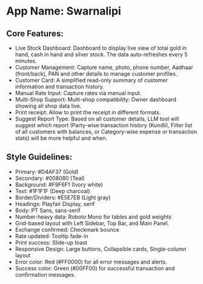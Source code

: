 # **App Name**: Swarnalipi

## Core Features:

- Live Stock Dashboard: Dashboard to display live view of total gold in hand, cash in hand and silver stock. The data auto-refreshes every 5 minutes.
- Customer Management: Capture name, photo, phone number, Aadhaar (front/back), PAN and other details to manage customer profiles.
- Customer Card: A simplified read-only summary of customer information and transaction history.
- Manual Rate Input: Capture rates via manual input.
- Multi-Shop Support: Multi-shop compatibility: Owner dashboard showing all shop data live.
- Print receipt: Allow to print the receipt in different formats.
- Suggest Report Type: Based on all customer details, LLM tool will suggest which report (Party-wise transaction history (Kundli), Filter list of all customers with balances, or Category-wise expense or transaction stats) will be more helpful and when.

## Style Guidelines:

- Primary: #D4AF37 (Gold)
- Secondary: #008080 (Teal)
- Background: #F9F6F1 (Ivory white)
- Text: #1F1F1F (Deep charcoal)
- Border/Dividers: #E5E7EB (Light gray)
- Headings: Playfair Display, serif
- Body: PT Sans, sans-serif
- Number-heavy data: Roboto Mono for tables and gold weights
- Grid-based layout with Left Sidebar, Top Bar, and Main Panel.
- Exchange confirmed: Checkmark bounce
- Rate updated: Tooltip fade-in
- Print success: Slide-up toast
- Responsive Design: Large buttons, Collapsible cards, Single-column layout
- Error color: Red (#FF0000) for all error messages and alerts.
- Success color: Green (#00FF00) for successful transaction and confirmation messages.